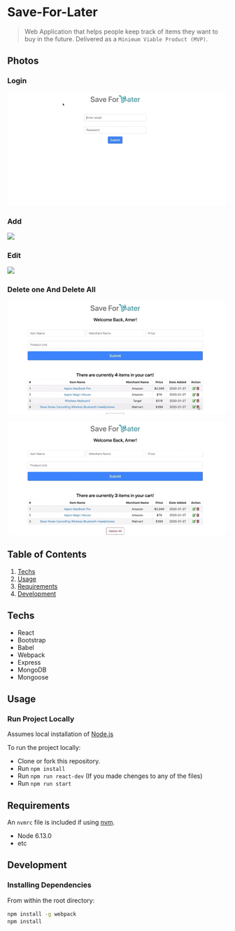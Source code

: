 # Save-For-Later
> Web Application that helps people keep track of items they want to buy in the future. Delivered as a `Minimum Viable Product (MVP)`.

## Photos

### Login
![](demo/Save-For-Later-Login.gif)


### Add
![](demo/Save-For-Later-Add.gif)


### Edit
![](demo/Save-For-Later-Edit.gif)


### Delete one And Delete All
![](demo/Save-For-Later-Delete.gif)

![](demo/Save-For-Later-DeleteAll.gif)



## Table of Contents

1. [Techs](#Techs)
1. [Usage](#Usage)
1. [Requirements](#requirements)
1. [Development](#development)

## Techs

- React
- Bootstrap
- Babel
- Webpack
- Express
- MongoDB
- Mongoose

## Usage

### Run Project Locally
Assumes local installation of [Node.js](https://nodejs.org/en/download/)

To run the project locally:

- Clone or fork this repository.
- Run `npm install`
- Run `npm run react-dev` (If you made chenges to any of the files)
- Run `npm run start`



## Requirements

An `nvmrc` file is included if using [nvm](https://github.com/creationix/nvm).

- Node 6.13.0
- etc

## Development

### Installing Dependencies

From within the root directory:

```sh
npm install -g webpack
npm install
```

